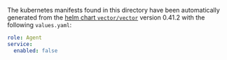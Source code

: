The kubernetes manifests found in this directory have been automatically generated
from the [helm chart `vector/vector`](https://github.com/vectordotdev/helm-charts/tree/master/charts/vector)
version 0.41.2 with the following `values.yaml`:

```yaml
role: Agent
service:
  enabled: false
```

